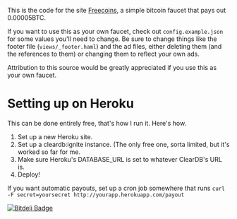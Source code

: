 This is the code for the site [Freecoins](http://freecoins.herokuapp.com), a
simple bitcoin faucet that pays out 0.00005BTC.

If you want to use this as your own faucet, check out `config.example.json` for
some values you'll need to change. Be sure to change things like the footer file
(`views/_footer.haml`) and the ad files, either deleting them (and the
references to them) or changing them to reflect your own ads.

Attribution to this source would be greatly appreciated if you use this as your
own faucet.

# Setting up on Heroku

This can be done entirely free, that's how I run it. Here's how.

1.  Set up a new Heroku site.
2.  Set up a cleardb:ignite instance. (The only free one, sorta limited, but
    it's worked so far for me.
3.  Make sure Heroku's DATABASE_URL is set to whatever ClearDB's URL is.
4.  Deploy!

If you want automatic payouts, set up a cron job somewhere that runs
`curl -F secret=yoursecret http://yourapp.herokuapp.com/payout`


[![Bitdeli Badge](https://d2weczhvl823v0.cloudfront.net/aimeedonahue/freecoins/trend.png)](https://bitdeli.com/free "Bitdeli Badge")

